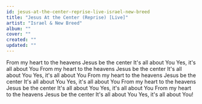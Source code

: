 ```yaml
---
id: jesus-at-the-center-reprise-live-israel-new-breed
title: "Jesus At the Center (Reprise) [Live]"
artist: "Israel & New Breed"
album: ""
cover: ""
created: ""
updated: ""
---
```


From my heart to the heavens
Jesus be the center
It's all about You
Yes, it's all about You
From my heart to the heavens
Jesus be the center
It's all about You
Yes, it's all about You
From my heart to the heavens
Jesus be the center
It's all about You
Yes, it's all about You
From my heart to the heavens
Jesus be the center
It's all about You
Yes, it's all about You
From my heart to the heavens
Jesus be the center
It's all about You
Yes, it's all about You!